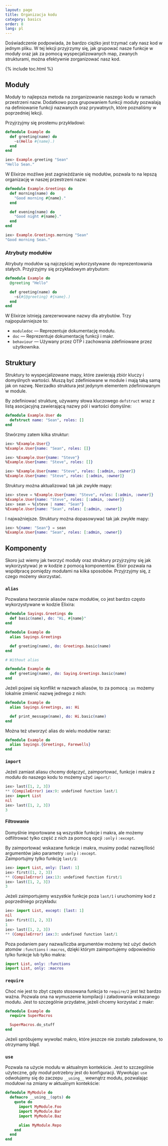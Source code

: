 ```yaml
---
layout: page
title: Organizacja kodu
category: basics
order: 8
lang: pl
---
```


Doświadczenie podpowiada, że bardzo ciężko jest trzymać cały nasz kod w jednym pliku. W tej lekcji przyjrzymy się, jak grupować nasze funkcje w moduły oraz jak za pomocą wyspecjalizowanych map, zwanych strukturami, można efektywnie zorganizować nasz kod. 
   
{% include toc.html %}

## Moduły

Moduły to najlepsza metoda na zorganizowanie naszego kodu w ramach przestrzeni nazw. Dodatkowo poza grupowaniem funkcji moduły pozwalają na definiowanie funkcji nazwanych oraz prywatnych, które poznaliśmy w poprzedniej lekcji.

Przyjrzyjmy się prostemu przykładowi:

``` elixir
defmodule Example do
  def greeting(name) do
    ~s(Hello #{name}.)
  end
end

iex> Example.greeting "Sean"
"Hello Sean."
```

W Elixirze możliwe jest zagnieżdżanie się modułów, pozwala to na lepszą organizację w naszej przestrzeni nazw:

```elixir
defmodule Example.Greetings do
  def morning(name) do
    "Good morning #{name}."
  end

  def evening(name) do
    "Good night #{name}."
  end
end

iex> Example.Greetings.morning "Sean"
"Good morning Sean."
```

### Atrybuty modułów

Atrybuty modułów są najczęściej wykorzystywane do reprezentowania stałych.  Przyjrzyjmy się przykładowym atrybutom:

```elixir
defmodule Example do
  @greeting "Hello"

  def greeting(name) do
    ~s(#{@greeting} #{name}.)
  end
end
```

W Elixirze istnieją zarezerwowane nazwy dla atrybutów.  Trzy najpopularniejsze to:

+ `moduledoc` — Reprezentuje dokumentację modułu.
+ `doc` — Reprezentuje dokumentację funkcji i makr.
+ `behaviour` — Używany przez OTP i zachowania zdefiniowane przez użytkownika.

## Struktury

Struktury to wyspecjalizowane mapy, które zawierają zbiór kluczy i domyślnych wartości. Muszą być zdefiniowane w module i mają taką samą jak on nazwę. Nierzadko struktura jest jedynym elementem zdefiniowanym w module.

By zdefiniować strukturę, używamy słowa kluczowego `defstruct` wraz z listą asocjacyjną zawierającą nazwy pól i wartości domyślne:

```elixir
defmodule Example.User do
  defstruct name: "Sean", roles: []
end
```

Stwórzmy zatem kilka struktur:

```elixir
iex> %Example.User{}
%Example.User{name: "Sean", roles: []}

iex> %Example.User{name: "Steve"}
%Example.User{name: "Steve", roles: []}

iex> %Example.User{name: "Steve", roles: [:admin, :owner]}
%Example.User{name: "Steve", roles: [:admin, :owner]}
```

Struktury można aktualizować tak jak zwykłe mapy:

```elixir
iex> steve = %Example.User{name: "Steve", roles: [:admin, :owner]}
%Example.User{name: "Steve", roles: [:admin, :owner]}
iex> sean = %{steve | name: "Sean"}
%Example.User{name: "Sean", roles: [:admin, :owner]}
```

I najważniejsze. Struktury można dopasowywać tak jak zwykłe mapy:

```elixir
iex> %{name: "Sean"} = sean
%Example.User{name: "Sean", roles: [:admin, :owner]}
```

## Komponenty

Skoro już wiemy jak tworzyć moduły oraz struktury przyjrzyjmy się jak wykorzystywać je w kodzie z pomocą komponentów. Elixir pozwala na współpracę pomiędzy modułami na kilka sposobów. Przyjrzyjmy się, z czego możemy skorzystać. 

### `alias`

Pozwalana tworzenie aliasów nazw modułów, co jest bardzo często wykorzystywane w kodzie Elixira:

```elixir
defmodule Sayings.Greetings do
  def basic(name), do: "Hi, #{name}"
end

defmodule Example do
  alias Sayings.Greetings

  def greeting(name), do: Greetings.basic(name)
end

# Without alias

defmodule Example do
  def greeting(name), do: Saying.Greetings.basic(name)
end
```

Jeżeli pojawi się konflikt w nazwach aliasów, to za pomocą `:as` możemy lokalnie zmienić nazwę jednego z nich:

```elixir
defmodule Example do
  alias Sayings.Greetings, as: Hi

  def print_message(name), do: Hi.basic(name)
end
```

Można też utworzyć alias do wielu modułów naraz:

```elixir
defmodule Example do
  alias Sayings.{Greetings, Farewells}
end
```

### `import`

Jeżeli zamiast aliasu chcemy dołączyć, zaimportować, funkcje i makra z modułu do naszego kodu to możemy użyć `import/`:

```elixir
iex> last([1, 2, 3])
** (CompileError) iex:9: undefined function last/1
iex> import List
nil
iex> last([1, 2, 3])
3
```

#### Filtrowanie

Domyślnie importowane są wszystkie funkcje i makra, ale możemy odfiltrować tylko część z nich za pomocą opcji `:only` i 
`:except`.

By zaimportować wskazane funkcje i makra, musimy podać nazwę/ilość argumentów jako parametry `:only` i `:except`.  
Zaimportujmy tylko funkcję `last/1`:

```elixir
iex> import List, only: [last: 1]
iex> first([1, 2, 3])
** (CompileError) iex:13: undefined function first/1
iex> last([1, 2, 3])
3
```

Jeżeli zaimportujemy wszystkie funkcje poza `last/1` i uruchomimy kod z poprzedniego przykładu:

```elixir
iex> import List, except: [last: 1]
nil
iex> first([1, 2, 3])
1
iex> last([1, 2, 3])
** (CompileError) iex:3: undefined function last/1
```

Poza podaniem pary nazwa/liczba argumentów możemy też użyć dwóch atomów `:functions` i `:macros`, dzięki którym zaimportujemy odpowiednio tylko funkcje lub tylko makra:

```elixir
import List, only: :functions
import List, only: :macros
```

### `require`

Choć nie jest to zbyt często stosowana funkcja to `require/2` jest też bardzo ważna. Pozwala ona na wymuszenie kompilacji i załadowania wskazanego modułu. Jest to szczególnie przydatne, jeżeli chcemy korzystać z makr:

```elixir
defmodule Example do
  require SuperMacros

  SuperMacros.do_stuff
end
```

Jeżeli spróbujemy wywołać makro, które jeszcze nie zostało załadowane, to otrzymamy błąd.

### `use`

Pozwala na użycie modułu w aktualnym kontekście. Jest to szczególnie użyteczne, gdy moduł potrzebny jest do konfiguracji. Wywołując `use` odwołujemy się do zaczepu `__using__` wewnątrz modułu, pozwalając modułowi na zmiany w aktualnym kontekście:

```elixir
defmodule MyModule do
  defmacro __using__(opts) do
    quote do
      import MyModule.Foo
      import MyModule.Bar
      import MyModule.Baz

      alias MyModule.Repo
    end
  end
end
```
